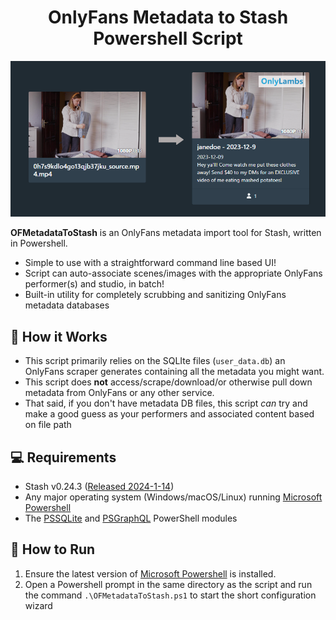 <h1 align="center">OnlyFans Metadata to Stash Powershell Script</h1>
<p align="center"><img src="/readme_assets/oldtonew.png" ></p>

**OFMetadataToStash** is an OnlyFans metadata import tool for Stash, written in Powershell.

* Simple to use with a straightforward command line based UI!
* Script can auto-associate scenes/images with the appropriate OnlyFans performer(s) and studio, in batch!
* Built-in utility for completely scrubbing and sanitizing OnlyFans metadata databases
  


## 🍦 How it Works
- This script primarily relies on the SQLIte files (`user_data.db`) an OnlyFans scraper generates containing all the metadata you might want.
- This script does **not** access/scrape/download/or otherwise pull down metadata from OnlyFans or any other service.
- That said, if you don't have metadata DB files, this script _can_ try and make a good guess as your performers and associated content based on file path

## 💻 Requirements
- Stash v0.24.3 ([Released 2024-1-14](https://github.com/stashapp/stash/releases/))
- Any major operating system (Windows/macOS/Linux) running [Microsoft Powershell](https://learn.microsoft.com/en-us/powershell/scripting/install/installing-powershell?view=powershell-7.3)
- The [PSSQLite](https://github.com/RamblingCookieMonster/PSSQLite) and [PSGraphQL](https://www.powershellgallery.com/packages/PSGraphQL/1.6.0) PowerShell modules


## 📖 How to Run

1. Ensure the latest version of [Microsoft Powershell](https://learn.microsoft.com/en-us/powershell/scripting/install/installing-powershell?view=powershell-7.3) is installed. 
5. Open a Powershell prompt in the same directory as the script and run the command `.\OFMetadataToStash.ps1` to start the short configuration wizard
